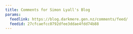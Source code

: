 ```yaml
---
title: Comments for Simon Lyall's Blog
params:
  feedlink: https://blog.darkmere.gen.nz/comments/feed/
  feedid: 27cfcaefcc0792dfee3ddae4fdd74b88
---
```

